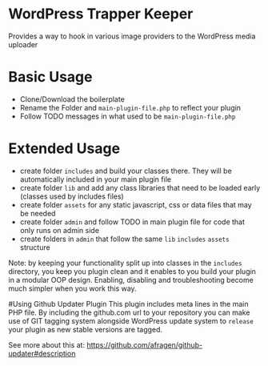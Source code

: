 # WordPress Trapper Keeper
Provides a way to hook in various image providers to the WordPress media uploader

# Basic Usage
* Clone/Download the boilerplate
* Rename the Folder and `main-plugin-file.php` to reflect your plugin
* Follow TODO messages in what used to be `main-plugin-file.php`

# Extended Usage
* create folder `includes` and build your classes there. They will be automatically included in your main plugin file
* create folder `lib` and add any class libraries that need to be loaded early (classes used by includes files)
* create folder `assets` for any static javascript, css or data files that may be needed
* create folder `admin` and follow TODO in main plugin file for code that only runs on admin side
* create folders in `admin` that follow the same `lib` `includes` `assets` structure

Note: by keeping your functionality split up into classes in the `includes` directory, you keep you plugin clean and
it enables to you build your plugin in a modular OOP design. Enabling, disabling and troubleshooting become much
simpler when you work this way.

#Using Github Updater Plugin
This plugin includes meta lines in the main PHP file. By including the github.com url to your repository you can make 
use of GIT tagging system alongside WordPress update system to `release` your plugin as new stable versions are tagged.

See more about this at:
https://github.com/afragen/github-updater#description